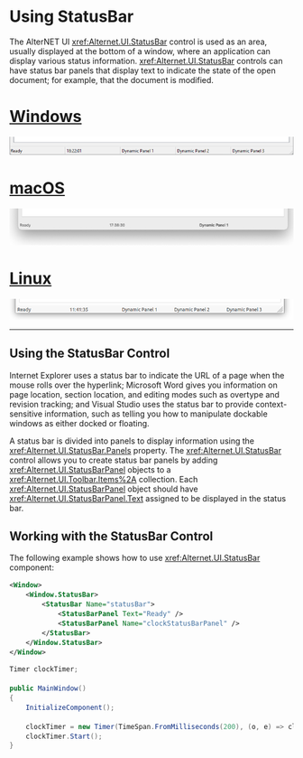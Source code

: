 # Using StatusBar
  
The AlterNET UI <xref:Alternet.UI.StatusBar> control is used as an area, usually displayed
at the bottom of a window, where an application can display various status information.
<xref:Alternet.UI.StatusBar> controls can have status bar panels that display text to indicate the state of the open document; for example, that the document is modified.  
  
# [Windows](#tab/screenshot-windows)
![Status Bar on Windows](./images/statusbar-windows.png)
# [macOS](#tab/screenshot-macos)
![Status Bar on macOS](./images/statusbar-macos.png)
# [Linux](#tab/screenshot-linux)
![Status Bar on Linux](./images/statusbar-linux.png)
***

## Using the StatusBar Control  
Internet Explorer uses a status bar to indicate the URL of a page when the mouse rolls over the hyperlink; Microsoft
Word gives you information on page location, section location, and editing modes such as overtype and revision tracking;
and Visual Studio uses the status bar to provide context-sensitive information, such as telling you how to manipulate
dockable windows as either docked or floating.  
  
A status bar is divided into panels to display information using the <xref:Alternet.UI.StatusBar.Panels> property.
The <xref:Alternet.UI.StatusBar> control allows you to create status bar panels by adding
<xref:Alternet.UI.StatusBarPanel> objects to a <xref:Alternet.UI.Toolbar.Items%2A> collection. Each
<xref:Alternet.UI.StatusBarPanel> object should have <xref:Alternet.UI.StatusBarPanel.Text> assigned to be
displayed in the status bar.

## Working with the StatusBar Control  

The following example shows how to use <xref:Alternet.UI.StatusBar> component:

```xml
<Window>
    <Window.StatusBar>
        <StatusBar Name="statusBar">
            <StatusBarPanel Text="Ready" />
            <StatusBarPanel Name="clockStatusBarPanel" />
        </StatusBar>
    </Window.StatusBar>
</Window>
```

```csharp
Timer clockTimer;

public MainWindow()
{
    InitializeComponent();

    clockTimer = new Timer(TimeSpan.FromMilliseconds(200), (o, e) => clockStatusBarPanel.Text = DateTime.Now.ToString("HH:mm:ss"));
    clockTimer.Start();
}
```